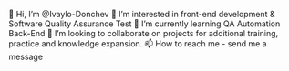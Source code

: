👋 Hi, I’m @Ivaylo-Donchev
👀 I’m interested in front-end development & Software Quality Assurance Test
🌱 I’m currently learning QA Automation Back-End 
👯 I’m looking to collaborate on projects for additional training, practice and knowledge expansion.
📫 How to reach me - send me a message
